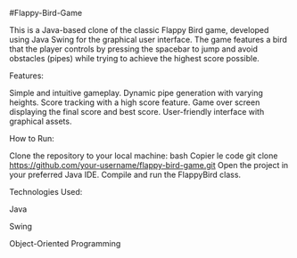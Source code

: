 #Flappy-Bird-Game

This is a Java-based clone of the classic Flappy Bird game, developed using Java Swing for the graphical user interface. The game features a bird that the player controls by pressing the spacebar to jump and avoid obstacles (pipes) while trying to achieve the highest score possible.

Features:

Simple and intuitive gameplay.
Dynamic pipe generation with varying heights.
Score tracking with a high score feature.
Game over screen displaying the final score and best score.
User-friendly interface with graphical assets.

How to Run:

Clone the repository to your local machine:
bash
Copier le code
git clone https://github.com/your-username/flappy-bird-game.git
Open the project in your preferred Java IDE.
Compile and run the FlappyBird class.

Technologies Used:

Java

Swing

Object-Oriented Programming
